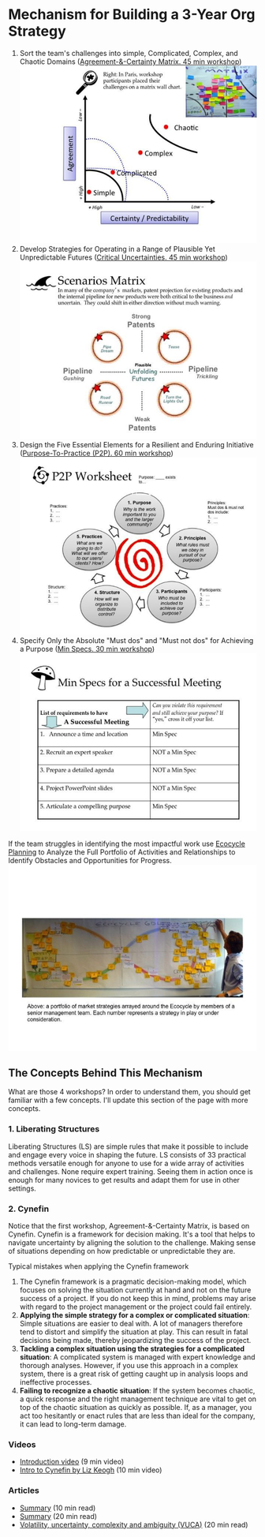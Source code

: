 # Mechanism for Building a 3-Year Org Strategy

1. Sort the team's challenges into simple, Complicated, Complex, and Chaotic Domains ([Agreement-&-Certainty Matrix. 45 min workshop](https://www.liberatingstructures.com/27-agreement-certainty-matrix/))
![](agreement-certainty-matrix.jpg)
1. Develop Strategies for Operating in a Range of Plausible Yet Unpredictable Futures ([Critical Uncertainties. 45 min workshop](https://www.liberatingstructures.com/30-critical-uncertainties/))
![](critical-uncertainties.jpg)
1. Design the Five Essential Elements for a Resilient and Enduring Initiative ([Purpose-To-Practice (P2P). 60 min workshop](https://www.liberatingstructures.com/33-purpose-to-practice-p2p/))
![](p2p.jpg)
1. Specify Only the Absolute "Must dos" and "Must not dos" for Achieving a Purpose ([Min Specs. 30 min workshop](https://www.liberatingstructures.com/14-min-specs/))
![](min-spec.jpg)

If the team struggles in identifying the most impactful work use [Ecocycle Planning](https://www.liberatingstructures.com/31-ecocycle-planning/) to Analyze the Full Portfolio of Activities and Relationships to Identify Obstacles and Opportunities for Progress.
![](ecocycle.jpg)

## The Concepts Behind This Mechanism

What are those 4 workshops? In order to understand them, you should get familiar with a few concepts. I'll update this section of the page with more concepts.

### 1. Liberating Structures

Liberating Structures (LS) are  simple rules that make it possible to include and engage every voice in shaping the future. LS consists of 33 practical methods versatile enough for anyone to use for a wide array of activities and challenges. None require expert training. Seeing them in action once is enough for many novices to get results and adapt them for use in other settings.

### 2. Cynefin

Notice that the first workshop, Agreement-&-Certainty Matrix, is based on Cynefin. Cynefin is a framework for decision making. It's a tool that helps to navigate uncertainty by aligning the solution to the challenge. Making sense of situations depending on how predictable or unpredictable they are.

Typical mistakes when applying the Cynefin framework
1. The Cynefin framework is a pragmatic decision-making model, which focuses on solving the situation currently at hand and not on the future success of a project. If you do not keep this in mind, problems may arise with regard to the project management or the project could fail entirely.
2. **Applying the simple strategy for a **complex or complicated** situation**: Simple situations are easier to deal with. A lot of managers therefore tend to distort and simplify the situation at play. This can result in fatal decisions being made, thereby jeopardizing the success of the project.
3. **Tackling a complex situation using the strategies for a complicated situation**: A complicated system is managed with expert knowledge and thorough analyses. However, if you use this approach in a complex system, there is a great risk of getting caught up in analysis loops and ineffective processes.
4. **Failing to recognize a chaotic situation**: If the system becomes chaotic, a quick response and the right management technique are vital to get on top of the chaotic situation as quickly as possible. If, as a manager, you act too hesitantly or enact rules that are less than ideal for the company, it can lead to long-term damage.


### Videos
* [Introduction video](https://www.youtube.com/watch?v=N7oz366X0-8) (9 min video)
* [Intro to Cynefin by Liz Keogh](https://www.youtube.com/watch?v=vpsrow58s0E) (10 min video)

### Articles
* [Summary](https://dmexco.com/stories/using-the-cynefin-framework-to-develop-problem-solving-approaches-appropriate-to-the-situation/) (10 min read)
* [Summary](https://hbr.org/2007/11/a-leaders-framework-for-decision-making) (20 min read)
* [Volatility, uncertainty, complexity and ambiguity (VUCA)](https://en.wikipedia.org/wiki/Volatility,_uncertainty,_complexity_and_ambiguity) (20 min read)
